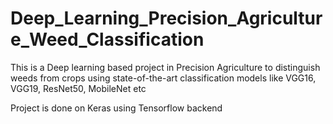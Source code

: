 # Deep_Learning_Precision_Agriculture_Weed_Classification

This is a Deep learning based project in Precision Agriculture to distinguish weeds from crops using state-of-the-art classification models like VGG16, VGG19, ResNet50, MobileNet etc

Project is done on Keras using Tensorflow backend
